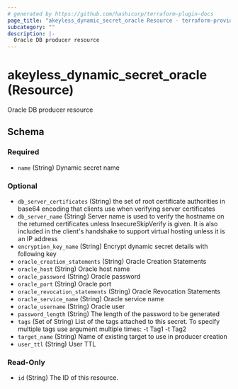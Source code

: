 ```yaml
---
# generated by https://github.com/hashicorp/terraform-plugin-docs
page_title: "akeyless_dynamic_secret_oracle Resource - terraform-provider-akeyless"
subcategory: ""
description: |-
  Oracle DB producer resource
---
```


# akeyless_dynamic_secret_oracle (Resource)

Oracle DB producer resource



<!-- schema generated by tfplugindocs -->
## Schema

### Required

- `name` (String) Dynamic secret name

### Optional

- `db_server_certificates` (String) the set of root certificate authorities in base64 encoding that clients use when verifying server certificates
- `db_server_name` (String) Server name is used to verify the hostname on the returned certificates unless InsecureSkipVerify is given. It is also included in the client's handshake to support virtual hosting unless it is an IP address
- `encryption_key_name` (String) Encrypt dynamic secret details with following key
- `oracle_creation_statements` (String) Oracle Creation Statements
- `oracle_host` (String) Oracle host name
- `oracle_password` (String) Oracle password
- `oracle_port` (String) Oracle port
- `oracle_revocation_statements` (String) Oracle Revocation Statements
- `oracle_service_name` (String) Oracle service name
- `oracle_username` (String) Oracle user
- `password_length` (String) The length of the password to be generated
- `tags` (Set of String) List of the tags attached to this secret. To specify multiple tags use argument multiple times: -t Tag1 -t Tag2
- `target_name` (String) Name of existing target to use in producer creation
- `user_ttl` (String) User TTL

### Read-Only

- `id` (String) The ID of this resource.


